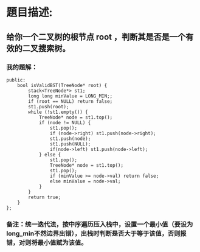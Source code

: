 # 題目描述:
## 给你一个二叉树的根节点 root ，判断其是否是一个有效的二叉搜索树。
### 我的題解：
```class Solution {
public:
    bool isValidBST(TreeNode* root) {
        stack<TreeNode*> st1;
        long long minValue = LONG_MIN;;
        if (root == NULL) return false;
        st1.push(root);
        while (!st1.empty()) {
            TreeNode* node = st1.top();
            if (node != NULL) {
                st1.pop();
                if (node->right) st1.push(node->right);
                st1.push(node);
                st1.push(NULL);
                if(node->left) st1.push(node->left);  
            } else {
                st1.pop();
                TreeNode* node = st1.top();
                st1.pop();
                if (minValue >= node->val) return false;
                else minValue = node->val;
            }
        }
        return true;
    }
};
```
### **备注**：统一迭代法，按中序遍历压入栈中，设置一个最小值（要设为long_min不然边界出错），出栈时判断是否大于等于该值，否则报错，对则将最小值赋为该值。